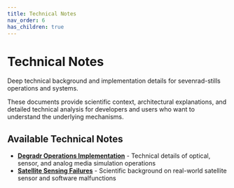 ```yaml
---
title: Technical Notes
nav_order: 6
has_children: true
---
```


# Technical Notes

Deep technical background and implementation details for sevenrad-stills operations and systems.

These documents provide scientific context, architectural explanations, and detailed technical analysis for developers and users who want to understand the underlying mechanisms.

## Available Technical Notes

- **[Degradr Operations Implementation](degradr-operations)** - Technical details of optical, sensor, and analog media simulation operations
- **[Satellite Sensing Failures](satellite-failures)** - Scientific background on real-world satellite sensor and software malfunctions
